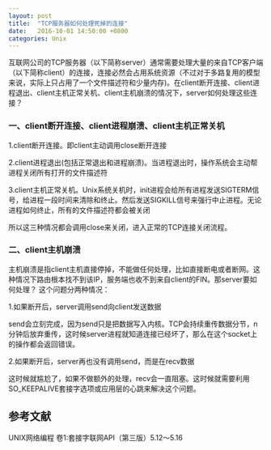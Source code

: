 ```yaml
---
layout: post
title:  "TCP服务器如何处理死掉的连接"
date:   2016-10-01 14:50:00 +0800
categories: Unix
---
```

互联网公司的TCP服务器（以下简称server）通常需要处理大量的来自TCP客户端（以下简称client）的连接，连接必然会占用系统资源（不过对于多路复用的模型来说，实际上只占用了一个文件描述符和少量内存)。在client断开连接、client进程退出、client主机正常关机、client主机崩溃的情况下，server如何处理这些连接？

### 一、client断开连接、client进程崩溃、client主机正常关机

1.client断开连接。即client主动调用close断开连接

2.client进程退出(包括正常退出和进程崩溃)。当进程退出时，操作系统会主动帮进程关闭所有打开的文件描述符

3.client主机正常关机。Unix系统关机时，init进程会给所有进程发送SIGTERM信号，给进程一段时间来清除和终止。然后发送SIGKILL信号来强行中止进程。无论进程如何终止，所有的文件描述符都会被关闭

所以这三种情况都会调用close来关闭，进入正常的TCP连接关闭流程。

### 二、client主机崩溃

主机崩溃是指client主机直接停掉，不能做任何处理，比如直接断电或者断网。这种情况下路由根本找不到该IP，服务端也收不到来自client的FIN。那server要如何处理？
这个问题分两种情况：

1.如果断开后，server调用send向client发送数据

send会立刻完成，因为send只是把数据写入内核。TCP会持续重传数据分节，n分钟后放弃重传，这时候server进程就知道连接已经坏了，那么在这个socket上的操作都会返回错误。

2.如果断开后，server再也没有调用send，而是在recv数据

这时候就尴尬了，如果不做额外的处理，recv会一直阻塞。这时候就需要利用SO_KEEPALIVE套接字选项或应用层的心跳来解决这个问题。

## 参考文献
UNIX网络编程 卷1:套接字联网API（第三版）5.12～5.16
